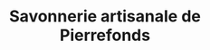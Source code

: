 ---
title: "Savonnerie artisanale de Pierrefonds"
url: /pierrefonds/savonnerie-artisanale-de-pierrefonds/
shop: beauté
---